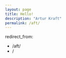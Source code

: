 ```yaml
---
layout: page
title: Hello!
description: "Artur Kraft"
permalink: /aft/
---
```


redirect_from:
  - /aft/
  - /
